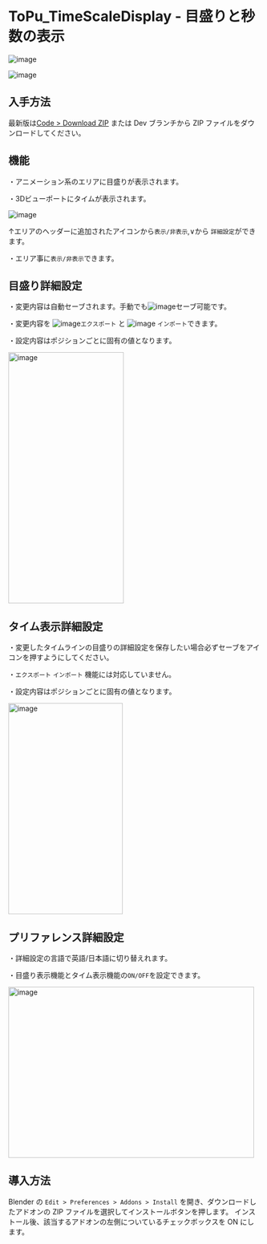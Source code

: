 # ToPu_TimeScaleDisplay - 目盛りと秒数の表示

![image](https://github.com/user-attachments/assets/2cfba2a8-46da-4f4c-ae5c-4f1b09b277e3)

![image](https://github.com/user-attachments/assets/042a6060-fd7d-4365-b408-6a9119d8130e)



## 入手方法
最新版は[Code > Download ZIP](https://github.com/http4211/ToPu_Time-Scale-Display/releases) または Dev ブランチから ZIP ファイルをダウンロードしてください。

## 機能

・アニメーション系のエリアに目盛りが表示されます。

・3Dビューポートにタイムが表示されます。

![image](https://github.com/user-attachments/assets/1326dda9-34e0-4cf3-ab1f-990d1263ec79)

↑エリアのヘッダーに追加されたアイコンから`表示/非表示`,∨から `詳細設定`ができます。

・エリア事に`表示/非表示`できます。

## 目盛り詳細設定

・変更内容は自動セーブされます。手動でも![image](https://github.com/user-attachments/assets/e1061473-661c-4e5d-8813-e317c7c614cf)セーブ可能です。


・変更内容を ![image](https://github.com/user-attachments/assets/b1bd18b7-750f-4494-a7ea-9fa138d51772)`エクスポート` と ![image](https://github.com/user-attachments/assets/0f1b4944-d01a-444e-9135-353fbc67c835)
`インポート`できます。

・設定内容はポジションごとに固有の値となります。

<img width="230" height="501" alt="image" src="https://github.com/user-attachments/assets/29c99245-7d47-45a1-af5a-7a4457251e2b" />




## タイム表示詳細設定

・変更したタイムラインの目盛りの詳細設定を保存したい場合必ずセーブをアイコンを押すようにしてください。

・`エクスポート` `インポート` 機能には対応していません。

・設定内容はポジションごとに固有の値となります。

<img width="228" height="421" alt="image" src="https://github.com/user-attachments/assets/ff7184e3-cf8a-41d5-87d3-4ed460a0e3ff" />



## プリファレンス詳細設定
・詳細設定の言語で英語/日本語に切り替えれます。

・目盛り表示機能とタイム表示機能の`ON/OFF`を設定できます。

<img width="490" height="341" alt="image" src="https://github.com/user-attachments/assets/56d7a0f2-105b-4c5f-8024-acbe28afcd09" />


## 導入方法
Blender の `Edit > Preferences > Addons > Install` を開き、ダウンロードしたアドオンの ZIP ファイルを選択してインストールボタンを押します。 インストール後、該当するアドオンの左側についているチェックボックスを ON にします。

